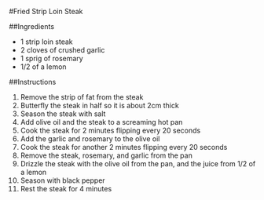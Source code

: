 #Fried Strip Loin Steak

##Ingredients
* 1 strip loin steak
* 2 cloves of crushed garlic
* 1 sprig of rosemary
* 1/2 of a lemon

##Instructions
1. Remove the strip of fat from the steak
2. Butterfly the steak in half so it is about 2cm thick
3. Season the steak with salt
4. Add olive oil and the steak to a screaming hot pan
5. Cook the steak for 2 minutes flipping every 20 seconds
6. Add the garlic and rosemary to the olive oil
7. Cook the steak for another 2 minutes flipping every 20 seconds
8. Remove the steak, rosemary, and garlic from the pan
9. Drizzle the steak with the olive oil from the pan, and the juice from 1/2 of a lemon
10. Season with black pepper
11. Rest the steak for 4 minutes
